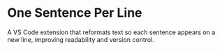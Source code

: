 # One Sentence Per Line
 A VS Code extension that reformats text so each sentence appears on a new line, improving readability and version control.
